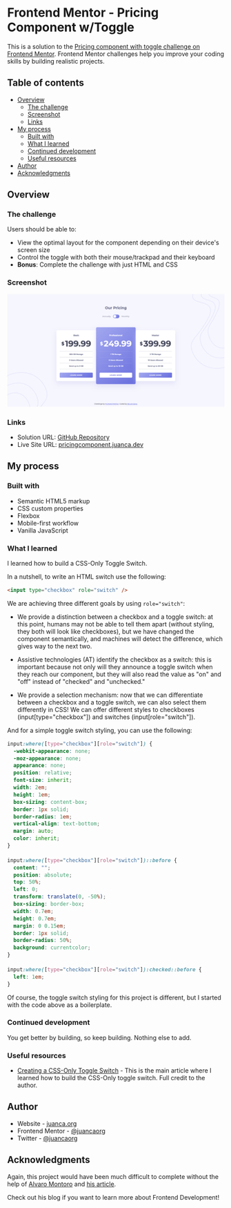 # Frontend Mentor - Pricing Component w/Toggle

This is a solution to the [Pricing component with toggle challenge on Frontend Mentor](https://www.frontendmentor.io/challenges/pricing-component-with-toggle-8vPwRMIC). Frontend Mentor challenges help you improve your coding skills by building realistic projects.

## Table of contents

- [Overview](#overview)
  - [The challenge](#the-challenge)
  - [Screenshot](#screenshot)
  - [Links](#links)
- [My process](#my-process)
  - [Built with](#built-with)
  - [What I learned](#what-i-learned)
  - [Continued development](#continued-development)
  - [Useful resources](#useful-resources)
- [Author](#author)
- [Acknowledgments](#acknowledgments)

## Overview

### The challenge

Users should be able to:

- View the optimal layout for the component depending on their device's screen size
- Control the toggle with both their mouse/trackpad and their keyboard
- **Bonus**: Complete the challenge with just HTML and CSS

### Screenshot

![](./images/screenshot.png)

### Links

- Solution URL: [GitHub Repository](https://github.com/juancaorg/pricing-component)
- Live Site URL: [pricingcomponent.juanca.dev](https://pricingcomponent.juanca.dev)

## My process

### Built with

- Semantic HTML5 markup
- CSS custom properties
- Flexbox
- Mobile-first workflow
- Vanilla JavaScript

### What I learned

I learned how to build a CSS-Only Toggle Switch.

In a nutshell, to write an HTML switch use the following:

```html
<input type="checkbox" role="switch" />
```

We are achieving three different goals by using `role="switch"`:

- We provide a distinction between a checkbox and a toggle switch: at this point, humans may not be able to tell them apart (without styling, they both will look like checkboxes), but we have changed the component semantically, and machines will detect the difference, which gives way to the next two.
- Assistive technologies (AT) identify the checkbox as a switch: this is important because not only will they announce a toggle switch when they reach our component, but they will also read the value as "on" and "off" instead of "checked" and "unchecked."

- We provide a selection mechanism: now that we can differentiate between a checkbox and a toggle switch, we can also select them differently in CSS! We can offer different styles to checkboxes (input[type="checkbox"]) and switches (input[role="switch"]).

And for a simple toggle switch styling, you can use the following:

```css
input:where([type="checkbox"][role="switch"]) {
  -webkit-appearance: none;
  -moz-appearance: none;
  appearance: none;
  position: relative;
  font-size: inherit;
  width: 2em;
  height: 1em;
  box-sizing: content-box;
  border: 1px solid;
  border-radius: 1em;
  vertical-align: text-bottom;
  margin: auto;
  color: inherit;
}

input:where([type="checkbox"][role="switch"])::before {
  content: "";
  position: absolute;
  top: 50%;
  left: 0;
  transform: translate(0, -50%);
  box-sizing: border-box;
  width: 0.7em;
  height: 0.7em;
  margin: 0 0.15em;
  border: 1px solid;
  border-radius: 50%;
  background: currentcolor;
}

input:where([type="checkbox"][role="switch"]):checked::before {
  left: 1em;
}
```

Of course, the toggle switch styling for this project is different, but I started with the code above as a boilerplate.

### Continued development

You get better by building, so keep building. Nothing else to add.

### Useful resources

- [Creating a CSS-Only Toggle Switch](https://alvaromontoro.com/blog/68017/creating-a-css-only-toggle-switch) - This is the main article where I learned how to build the CSS-Only toggle switch. Full credit to the author.

## Author

- Website - [juanca.org](https://www.juanca.org)
- Frontend Mentor - [@juancaorg](https://www.frontendmentor.io/profile/juancaorg)
- Twitter - [@juancaorg](https://twitter.com/juancaorg)

## Acknowledgments

Again, this project would have been much difficult to complete without the help of [Alvaro Montoro](https://alvaromontoro.com/) and [his article](https://alvaromontoro.com/blog/68017/creating-a-css-only-toggle-switch).

Check out his blog if you want to learn more about Frontend Development!
